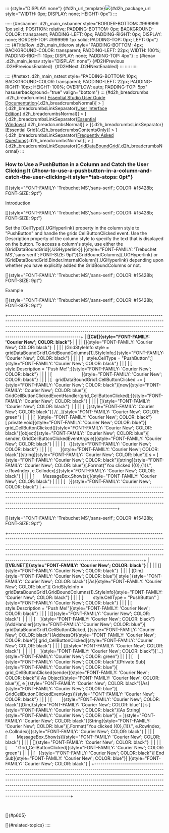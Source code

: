 ::: {style="DISPLAY: none"}
[](ms-xhelp:///?Id=d2h_url_template){#d2h_url_template}![](!package_url!){#d2h_package_url style="WIDTH: 0px; DISPLAY: none; HEIGHT: 0px"}
:::

::::: {#nsbanner .d2h_main_nsbanner style="BORDER-BOTTOM: #999999 1px solid; POSITION: relative; PADDING-BOTTOM: 0px; BACKGROUND-COLOR: transparent; PADDING-LEFT: 0px; PADDING-RIGHT: 0px; DISPLAY: none; BORDER-TOP: #999999 1px solid; PADDING-TOP: 0px; LEFT: 0px"}
:::: {#TitleRow .d2h_main_titlerow style="PADDING-BOTTOM: 4px; BACKGROUND-COLOR: transparent; PADDING-LEFT: 22px; WIDTH: 100%; PADDING-RIGHT: 10px; DISPLAY: none; PADDING-TOP: 4px"}
::: {#ienav .d2h_main_ienav style="DISPLAY: none"}
[](ms-xhelp:///?Id=93ec2e35-3b99-4023-9a65-01506e69706e){#D2HPrevious .D2HPreviousEnabled}  [](ms-xhelp:///?Id=68d60bcd-4de7-4644-8404-a968c63ab547){#D2HNext .D2HNextEnabled}
:::
::::
:::::

:::: {#nstext .d2h_main_nstext style="PADDING-BOTTOM: 10px; BACKGROUND-COLOR: transparent; PADDING-LEFT: 22px; PADDING-RIGHT: 10px; HEIGHT: 100%; OVERFLOW: auto; PADDING-TOP: 5px" hasuserbackground="true" valign="bottom"}
::: {#d2h_breadcrumbs .d2h_breadcrumbs}
[Essential Studio User Guide Documentation](ms-xhelp:///?Id=12457748-09e3-4d74-a240-8e049cedf030){.d2h_breadcrumbsNormal}[ \> ]{.d2h_breadcrumbsLinkSeparator}[User Interface Edition](ms-xhelp:///?Id=c29296b7-531c-413b-a0ec-488ca1f7f669){.d2h_breadcrumbsNormal}[ \> ]{.d2h_breadcrumbsLinkSeparator}[Essential Windows](ms-xhelp:///?Id=e60759d8-47a4-4570-9d7a-16a68d63f2ea){.d2h_breadcrumbsNormal}[ \> ]{.d2h_breadcrumbsLinkSeparator}[Essential Grid]{.d2h_breadcrumbsContentsOnly}[ \> ]{.d2h_breadcrumbsLinkSeparator}[Frequently Asked Questions](ms-xhelp:///?Id=28ff22ed-2523-4bf9-8f6c-4d94f7bcabcc){.d2h_breadcrumbsNormal}[ \> ]{.d2h_breadcrumbsLinkSeparator}[GridDataBoundGrid](ms-xhelp:///?Id=30fe9928-71fa-4ef0-b646-e928f383ee64){.d2h_breadcrumbsNormal}
:::

### How to Use a PushButton in a Column and Catch the User Clicking It {#how-to-use-a-pushbutton-in-a-column-and-catch-the-user-clicking-it style="tab-stops: 0pt"}

[]{style="FONT-FAMILY: 'Trebuchet MS','sans-serif'; COLOR: #15428b; FONT-SIZE: 9pt"} 

Introduction

[]{style="FONT-FAMILY: 'Trebuchet MS','sans-serif'; COLOR: #15428b; FONT-SIZE: 9pt"} 

Set the [CellType]{.UGHyperlink} property in the column style to \"PushButton\" and handle the grids CellButtonClicked event. Use the Description property of the column style to specify the text that is displayed on the button. To access a column\'s style, use either the [GridDataBoundGrid]{.UGHyperlink}[.]{style="FONT-FAMILY: 'Trebuchet MS','sans-serif'; FONT-SIZE: 9pt"}[GridBoundColumns]{.UGHyperlink} or [GridDataBoundGrid.Binder.InternalColumn]{.UGHyperlink} depending upon whether you have explicitly added the GridBoundColumns or not.

[]{style="FONT-FAMILY: 'Trebuchet MS','sans-serif'; COLOR: #15428b; FONT-SIZE: 9pt"} 

Example

[]{style="FONT-FAMILY: 'Trebuchet MS','sans-serif'; COLOR: #15428b; FONT-SIZE: 9pt"} 

+-----------------------------------------------------------------------------------------------------------------------------------------------------------------------------------------------------------------------------------------------------------------------------------------------------------------------------------------------------------+
| **[\[C#\]]{style="FONT-FAMILY: 'Courier New'; COLOR: black"}**                                                                                                                                                                                                                                                                                            |
|                                                                                                                                                                                                                                                                                                                                                           |
| []{style="FONT-FAMILY: 'Courier New'; COLOR: black"}                                                                                                                                                                                                                                                                                                      |
|                                                                                                                                                                                                                                                                                                                                                           |
| [GridStyleInfo style = gridDataBoundGrid1.GridBoundColumns\[1\].StyleInfo;]{style="FONT-FAMILY: 'Courier New'; COLOR: black"}                                                                                                                                                                                                                             |
|                                                                                                                                                                                                                                                                                                                                                           |
| [   style.CellType = \"PushButton\";]{style="FONT-FAMILY: 'Courier New'; COLOR: black"}                                                                                                                                                                                                                                                                   |
|                                                                                                                                                                                                                                                                                                                                                           |
| [   style.Description = \"Push Me!\";]{style="FONT-FAMILY: 'Courier New'; COLOR: black"}                                                                                                                                                                                                                                                                  |
|                                                                                                                                                                                                                                                                                                                                                           |
| [                        ]{style="FONT-FAMILY: 'Courier New'; COLOR: black"}                                                                                                                                                                                                                                                                              |
|                                                                                                                                                                                                                                                                                                                                                           |
| [   gridDataBoundGrid1.CellButtonClicked += ]{style="FONT-FAMILY: 'Courier New'; COLOR: black"}[new]{style="FONT-FAMILY: 'Courier New'; COLOR: blue"}[ GridCellButtonClickedEventHandler(grid_CellButtonClicked);]{style="FONT-FAMILY: 'Courier New'; COLOR: black"}                                                                                      |
|                                                                                                                                                                                                                                                                                                                                                           |
| []{style="FONT-FAMILY: 'Courier New'; COLOR: black"}                                                                                                                                                                                                                                                                                                      |
|                                                                                                                                                                                                                                                                                                                                                           |
| [  ]{style="FONT-FAMILY: 'Courier New'; COLOR: black"}[ //\...]{style="FONT-FAMILY: 'Courier New'; COLOR: green"}                                                                                                                                                                                                                                         |
|                                                                                                                                                                                                                                                                                                                                                           |
| [  ]{style="FONT-FAMILY: 'Courier New'; COLOR: black"}[ private void]{style="FONT-FAMILY: 'Courier New'; COLOR: blue"}[ grid_CellButtonClicked(]{style="FONT-FAMILY: 'Courier New'; COLOR: black"}[object]{style="FONT-FAMILY: 'Courier New'; COLOR: blue"}[ sender, GridCellButtonClickedEventArgs e)]{style="FONT-FAMILY: 'Courier New'; COLOR: black"} |
|                                                                                                                                                                                                                                                                                                                                                           |
| [   {]{style="FONT-FAMILY: 'Courier New'; COLOR: black"}                                                                                                                                                                                                                                                                                                  |
|                                                                                                                                                                                                                                                                                                                                                           |
| [       ]{style="FONT-FAMILY: 'Courier New'; COLOR: black"}[string]{style="FONT-FAMILY: 'Courier New'; COLOR: blue"}[ s = ]{style="FONT-FAMILY: 'Courier New'; COLOR: black"}[string]{style="FONT-FAMILY: 'Courier New'; COLOR: blue"}[.Format(\"You clicked ({0},{1}).\", e.RowIndex, e.ColIndex);]{style="FONT-FAMILY: 'Courier New'; COLOR: black"}    |
|                                                                                                                                                                                                                                                                                                                                                           |
| [       MessageBox.Show(s);]{style="FONT-FAMILY: 'Courier New'; COLOR: black"}                                                                                                                                                                                                                                                                            |
|                                                                                                                                                                                                                                                                                                                                                           |
| [   }]{style="FONT-FAMILY: 'Courier New'; COLOR: black"}                                                                                                                                                                                                                                                                                                  |
+-----------------------------------------------------------------------------------------------------------------------------------------------------------------------------------------------------------------------------------------------------------------------------------------------------------------------------------------------------------+

[]{style="FONT-FAMILY: 'Trebuchet MS','sans-serif'; COLOR: #15428b; FONT-SIZE: 9pt"} 

+------------------------------------------------------------------------------------------------------------------------------------------------------------------------------------------------------------------------------------------------------------------------------------------------------------------------------------------------------------------------------------------------------------------------------------------------------------------------+
| **[\[VB.NET\]]{style="FONT-FAMILY: 'Courier New'; COLOR: black"}**                                                                                                                                                                                                                                                                                                                                                                                                     |
|                                                                                                                                                                                                                                                                                                                                                                                                                                                                        |
| []{style="FONT-FAMILY: 'Courier New'; COLOR: black"}                                                                                                                                                                                                                                                                                                                                                                                                                   |
|                                                                                                                                                                                                                                                                                                                                                                                                                                                                        |
| [Dim]{style="FONT-FAMILY: 'Courier New'; COLOR: blue"}[ style ]{style="FONT-FAMILY: 'Courier New'; COLOR: black"}[As]{style="FONT-FAMILY: 'Courier New'; COLOR: blue"}[ GridStyleInfo = gridDataBoundGrid1.GridBoundColumns(1).StyleInfo]{style="FONT-FAMILY: 'Courier New'; COLOR: black"}                                                                                                                                                                            |
|                                                                                                                                                                                                                                                                                                                                                                                                                                                                        |
| [        style.CellType = \"PushButton\" ]{style="FONT-FAMILY: 'Courier New'; COLOR: black"}                                                                                                                                                                                                                                                                                                                                                                           |
|                                                                                                                                                                                                                                                                                                                                                                                                                                                                        |
| [        style.Description = \"Push Me!\"]{style="FONT-FAMILY: 'Courier New'; COLOR: black"}                                                                                                                                                                                                                                                                                                                                                                           |
|                                                                                                                                                                                                                                                                                                                                                                                                                                                                        |
| []{style="FONT-FAMILY: 'Courier New'; COLOR: black"}                                                                                                                                                                                                                                                                                                                                                                                                                   |
|                                                                                                                                                                                                                                                                                                                                                                                                                                                                        |
| [    ]{style="FONT-FAMILY: 'Courier New'; COLOR: black"}[AddHandler]{style="FONT-FAMILY: 'Courier New'; COLOR: blue"}[ gridDataBoundGrid1.CellButtonClicked, ]{style="FONT-FAMILY: 'Courier New'; COLOR: black"}[AddressOf]{style="FONT-FAMILY: 'Courier New'; COLOR: blue"}[ grid_CellButtonClicked]{style="FONT-FAMILY: 'Courier New'; COLOR: black"}                                                                                                                |
|                                                                                                                                                                                                                                                                                                                                                                                                                                                                        |
| []{style="FONT-FAMILY: 'Courier New'; COLOR: black"}                                                                                                                                                                                                                                                                                                                                                                                                                   |
|                                                                                                                                                                                                                                                                                                                                                                                                                                                                        |
| [    ]{style="FONT-FAMILY: 'Courier New'; COLOR: black"}[\'\...]{style="FONT-FAMILY: 'Courier New'; COLOR: green"}                                                                                                                                                                                                                                                                                                                                                     |
|                                                                                                                                                                                                                                                                                                                                                                                                                                                                        |
| [    ]{style="FONT-FAMILY: 'Courier New'; COLOR: black"}[Private Sub]{style="FONT-FAMILY: 'Courier New'; COLOR: blue"}[ grid_CellButtonClicked(sender]{style="FONT-FAMILY: 'Courier New'; COLOR: black"}[ As Object]{style="FONT-FAMILY: 'Courier New'; COLOR: blue"}[, e ]{style="FONT-FAMILY: 'Courier New'; COLOR: black"}[As]{style="FONT-FAMILY: 'Courier New'; COLOR: blue"}[ GridCellButtonClickedEventArgs)]{style="FONT-FAMILY: 'Courier New'; COLOR: black"} |
|                                                                                                                                                                                                                                                                                                                                                                                                                                                                        |
| [        ]{style="FONT-FAMILY: 'Courier New'; COLOR: black"}[Dim]{style="FONT-FAMILY: 'Courier New'; COLOR: blue"}[ s ]{style="FONT-FAMILY: 'Courier New'; COLOR: black"}[As String]{style="FONT-FAMILY: 'Courier New'; COLOR: blue"}[ = ]{style="FONT-FAMILY: 'Courier New'; COLOR: black"}[String]{style="FONT-FAMILY: 'Courier New'; COLOR: blue"}[.Format(\"You clicked ({0},{1}).\", e.RowIndex, e.ColIndex)]{style="FONT-FAMILY: 'Courier New'; COLOR: black"}   |
|                                                                                                                                                                                                                                                                                                                                                                                                                                                                        |
| [        MessageBox.Show(s)]{style="FONT-FAMILY: 'Courier New'; COLOR: black"}                                                                                                                                                                                                                                                                                                                                                                                         |
|                                                                                                                                                                                                                                                                                                                                                                                                                                                                        |
| []{style="FONT-FAMILY: 'Courier New'; COLOR: black"}                                                                                                                                                                                                                                                                                                                                                                                                                   |
|                                                                                                                                                                                                                                                                                                                                                                                                                                                                        |
| [       \' Grid_CellButtonClicked]{style="FONT-FAMILY: 'Courier New'; COLOR: green"}                                                                                                                                                                                                                                                                                                                                                                                   |
|                                                                                                                                                                                                                                                                                                                                                                                                                                                                        |
| [   ]{style="FONT-FAMILY: 'Courier New'; COLOR: black"}[ End Sub]{style="FONT-FAMILY: 'Courier New'; COLOR: blue"}[ ]{style="FONT-FAMILY: 'Courier New'; COLOR: black"}                                                                                                                                                                                                                                                                                                |
+------------------------------------------------------------------------------------------------------------------------------------------------------------------------------------------------------------------------------------------------------------------------------------------------------------------------------------------------------------------------------------------------------------------------------------------------------------------------+

 

[]{#p605} 

[]{#related-topics}
::::
